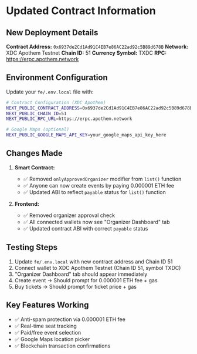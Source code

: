 # Updated Contract Information

## New Deployment Details

**Contract Address:** `0x6937de2Cd1Ad91C4EB7e86AC22ad92c5B89d678B`
**Network:** XDC Apothem Testnet
**Chain ID:** 51
**Currency Symbol:** TXDC
**RPC:** https://erpc.apothem.network

## Environment Configuration

Update your `fe/.env.local` file with:

```bash
# Contract Configuration (XDC Apothem)
NEXT_PUBLIC_CONTRACT_ADDRESS=0x6937de2Cd1Ad91C4EB7e86AC22ad92c5B89d678B
NEXT_PUBLIC_CHAIN_ID=51
NEXT_PUBLIC_RPC_URL=https://erpc.apothem.network

# Google Maps (optional)
NEXT_PUBLIC_GOOGLE_MAPS_API_KEY=your_google_maps_api_key_here
```

## Changes Made

1. **Smart Contract:**
   - ✅ Removed `onlyApprovedOrganizer` modifier from `list()` function
   - ✅ Anyone can now create events by paying 0.000001 ETH fee
   - ✅ Updated ABI to reflect `payable` status for `list()` function

2. **Frontend:**
   - ✅ Removed organizer approval check
   - ✅ All connected wallets now see "Organizer Dashboard" tab
   - ✅ Updated contract ABI with correct `payable` status

## Testing Steps

1. Update `fe/.env.local` with new contract address and Chain ID 51
2. Connect wallet to XDC Apothem Testnet (Chain ID 51, symbol TXDC)
3. "Organizer Dashboard" tab should appear immediately
4. Create event → Should prompt for 0.000001 ETH fee + gas
5. Buy tickets → Should prompt for ticket price + gas

## Key Features Working

- ✅ Anti-spam protection via 0.000001 ETH fee
- ✅ Real-time seat tracking
- ✅ Paid/free event selection
- ✅ Google Maps location picker
- ✅ Blockchain transaction confirmations
